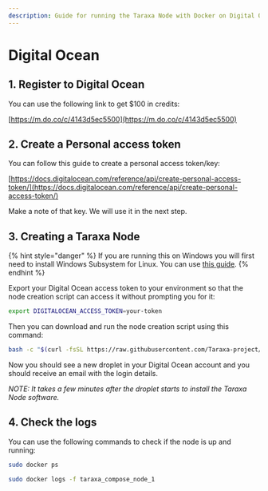 ```yaml
---
description: Guide for running the Taraxa Node with Docker on Digital Ocean
---
```


# Digital Ocean

## 1. Register to Digital Ocean

You can use the following link to get $100 in credits:

[https://m.do.co/c/4143d5ec5500](https://m.do.co/c/4143d5ec5500)

## 2. Create a Personal access token

You can follow this guide to create a personal access token/key:

[https://docs.digitalocean.com/reference/api/create-personal-access-token/](https://docs.digitalocean.com/reference/api/create-personal-access-token/)

Make a note of that key. We will use it in the next step.

## 3. Creating a Taraxa Node

{% hint style="danger" %}
If you are running this on Windows you will first need to install Windows Subsystem for Linux. You can use [this guide](https://docs.microsoft.com/en-us/windows/wsl/install-win10).
{% endhint %}

Export your Digital Ocean access token to your environment so that the node creation script can access it without prompting you for it:

```bash
export DIGITALOCEAN_ACCESS_TOKEN=your-token
```

Then you can download and run the node creation script using this command:

```bash
bash -c "$(curl -fsSL https://raw.githubusercontent.com/Taraxa-project/taraxa-ops/master/scripts/one-click-DO.sh)"
```

Now you should see a new droplet in your Digital Ocean account and you should receive an email with the login details.

_NOTE: It takes a few minutes after the droplet starts to install the Taraxa Node software._

## 4. Check the logs

You can use the following commands to check if the node is up and running:

```bash
sudo docker ps

sudo docker logs -f taraxa_compose_node_1
```
